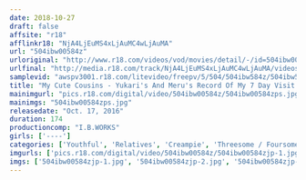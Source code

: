```yaml
---
date: 2018-10-27
draft: false
affsite: "r18"
afflinkr18: "NjA4LjEuMS4xLjAuMC4wLjAuMA"
url: "504ibw00584z"
urloriginal: "http://www.r18.com/videos/vod/movies/detail/-/id=504ibw00584z"
urlfinal: "http://media.r18.com/track/NjA4LjEuMS4xLjAuMC4wLjAuMA/videos/vod/movies/detail/-/id=504ibw00584z"
samplevid: "awspv3001.r18.com/litevideo/freepv/5/504/504ibw584z/504ibw584z_dmb_w.mp4"
title: "My Cute Cousins - Yukari's And Meru's Record Of My 7 Day Visit Home"
mainimgurl: "pics.r18.com/digital/video/504ibw00584z/504ibw00584zps.jpg"
mainimgs: "504ibw00584zps.jpg"
releasedate: "Oct. 17, 2016"
duration: 174
productioncomp: "I.B.WORKS"
girls: ['----']
categories: ['Youthful', 'Relatives', 'Creampie', 'Threesome / Foursome', 'Hi-Def']
imgurls: ['pics.r18.com/digital/video/504ibw00584z/504ibw00584zjp-1.jpg', 'pics.r18.com/digital/video/504ibw00584z/504ibw00584zjp-2.jpg', 'pics.r18.com/digital/video/504ibw00584z/504ibw00584zjp-3.jpg', 'pics.r18.com/digital/video/504ibw00584z/504ibw00584zjp-4.jpg', 'pics.r18.com/digital/video/504ibw00584z/504ibw00584zjp-5.jpg', 'pics.r18.com/digital/video/504ibw00584z/504ibw00584zjp-6.jpg', 'pics.r18.com/digital/video/504ibw00584z/504ibw00584zjp-7.jpg', 'pics.r18.com/digital/video/504ibw00584z/504ibw00584zjp-8.jpg', 'pics.r18.com/digital/video/504ibw00584z/504ibw00584zjp-9.jpg', 'pics.r18.com/digital/video/504ibw00584z/504ibw00584zjp-10.jpg', 'pics.r18.com/digital/video/504ibw00584z/504ibw00584zjp-11.jpg', 'pics.r18.com/digital/video/504ibw00584z/504ibw00584zjp-12.jpg', 'pics.r18.com/digital/video/504ibw00584z/504ibw00584zjp-13.jpg', 'pics.r18.com/digital/video/504ibw00584z/504ibw00584zjp-14.jpg', 'pics.r18.com/digital/video/504ibw00584z/504ibw00584zjp-15.jpg', 'pics.r18.com/digital/video/504ibw00584z/504ibw00584zjp-16.jpg', 'pics.r18.com/digital/video/504ibw00584z/504ibw00584zjp-17.jpg', 'pics.r18.com/digital/video/504ibw00584z/504ibw00584zjp-18.jpg', 'pics.r18.com/digital/video/504ibw00584z/504ibw00584zjp-19.jpg', 'pics.r18.com/digital/video/504ibw00584z/504ibw00584zjp-20.jpg']
imgs: ['504ibw00584zjp-1.jpg', '504ibw00584zjp-2.jpg', '504ibw00584zjp-3.jpg', '504ibw00584zjp-4.jpg', '504ibw00584zjp-5.jpg', '504ibw00584zjp-6.jpg', '504ibw00584zjp-7.jpg', '504ibw00584zjp-8.jpg', '504ibw00584zjp-9.jpg', '504ibw00584zjp-10.jpg', '504ibw00584zjp-11.jpg', '504ibw00584zjp-12.jpg', '504ibw00584zjp-13.jpg', '504ibw00584zjp-14.jpg', '504ibw00584zjp-15.jpg', '504ibw00584zjp-16.jpg', '504ibw00584zjp-17.jpg', '504ibw00584zjp-18.jpg', '504ibw00584zjp-19.jpg', '504ibw00584zjp-20.jpg']
---
```

